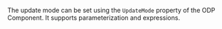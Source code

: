 The update mode can be set using the `UpdateMode` property of the ODP Component. It supports parameterization and expressions.
